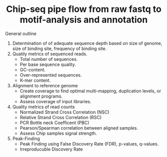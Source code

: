 <h1 align="center">
Chip-seq pipe flow from raw fastq to motif-analysis and annotation 
</h1>

<p>
General outline
</p>

<ol>
  <li>
  Determination of of adequate sequence depth based on size of genome, size of binding site, frequency of binding site.
  </li>
  
  <li>
  Quatily metrics of sequenced reads.
    <ul>
        <li>
        Total number of sequences.
        </li>
        <li>
        Per base sequence quality.
        </li>
        <li>
        GC-content.
        </li>
        <li>
        Over-represented sequences.
        </li>
        <li>
        K-mer content.
        </li>
    </ul>
  </li>
  
  <li>
  Alignment to reference genome
    <ul>
        <li>
        Create coverage to find optimal multi-mapping, duplication levels, or alignment programs.
        </li>
        <li>
        Assess coverage of input libraries.
        </li>
    </ul>
  </li>
  
  <li>
  Quality metrics of read counts
    <ul>
      <li>
      Normalized Strand Cross Correlation (NSC)
      </li>
      <li>
      Relative Strand Cross Correlation (RSC)
      </li>
      <li>
      PCR Bottle neck Coefficent (PBC) 
      </li>
      <li>
      Pearson/Spearman correlation between aligned samples. 
      </li>
      <li>
      Assess Chip samples signal strength.
      </li>
    </ul>
  </li>
  
  <li>
  Peak-Finding
    <ul>
        <li>
        Peak Finding using False Discovery Rate (FDR), p-values, q-values.
        </li>
        <li>
        Irreproducuble Discovery Rate
        </li>
    </ul>
  </li>
</ol>

